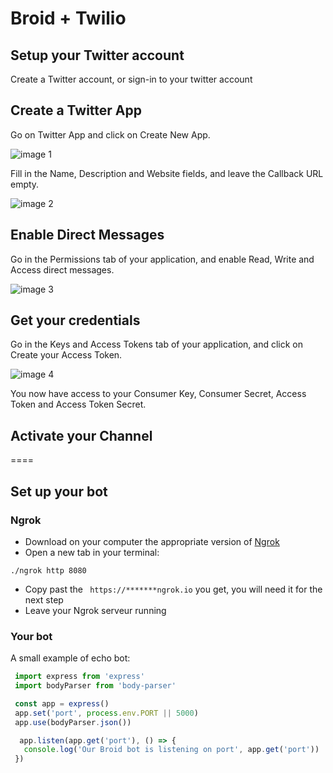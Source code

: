 # Broid + Twilio

## Setup your Twitter account

Create a Twitter account, or sign-in to your twitter account

## Create a Twitter App

Go on Twitter App and click on Create New App.

![image 1](/images/integrations/Twitter/image1.png)

Fill in the Name, Description and Website fields, and leave the Callback URL empty.

![image 2](/images/integrations/Twitter/image2.png)

## Enable Direct Messages

Go in the Permissions tab of your application, and enable Read, Write and Access direct messages.

![image 3](/images/integrations/Twitter/image3.png)

## Get your credentials

Go in the Keys and Access Tokens tab of your application, and click on Create your Access Token.

![image 4](/images/integrations/Twitter/image4.png)

You now have access to your Consumer Key, Consumer Secret, Access Token and Access Token Secret.

## Activate your Channel

====

## Set up your bot

### Ngrok

* Download on your computer the appropriate version of [Ngrok](https://ngrok.com/download)
* Open a new tab in your terminal:
```
./ngrok http 8080
```
* Copy past the ``` https://*******ngrok.io``` you get, you will need it for the next step
* Leave your Ngrok serveur running

### Your bot

A small example of echo bot:

```javascript
 import express from 'express'
 import bodyParser from 'body-parser'

 const app = express()
 app.set('port', process.env.PORT || 5000)
 app.use(bodyParser.json())

  app.listen(app.get('port'), () => {
   console.log('Our Broid bot is listening on port', app.get('port'))
 })
```
